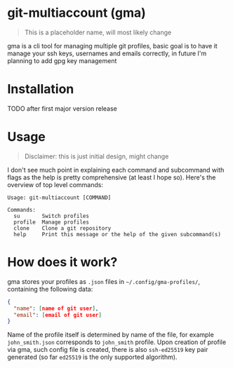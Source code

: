 # git-multiaccount (gma)
> This is a placeholder name, will most likely change

gma is a cli tool for managing multiple git profiles, basic goal is to have it manage your ssh keys, usernames and emails correctly, in future I'm planning to add gpg key management

# Installation
TODO after first major version release

# Usage
> Disclaimer: this is just initial design, might change

I don't see much point in explaining each command and subcommand with flags as the help is pretty comprehensive (at least I hope so).
Here's the overview of top level commands:
```
Usage: git-multiaccount [COMMAND]

Commands:
  su       Switch profiles
  profile  Manage profiles
  clone    Clone a git repository
  help     Print this message or the help of the given subcommand(s)
```

# How does it work?
gma stores your profiles as `.json` files in `~/.config/gma-profiles/`, containing the following data:
```json
{
  "name": [name of git user],
  "email": [email of git user]
}
```
Name of the profile itself is determined by name of the file, for example `john_smith.json` corresponds to `john_smith` profile.
Upon creation of profile via gma, such config file is created, there is also `ssh-ed25519` key pair generated (so far `ed25519` is the only supported algorithm).
